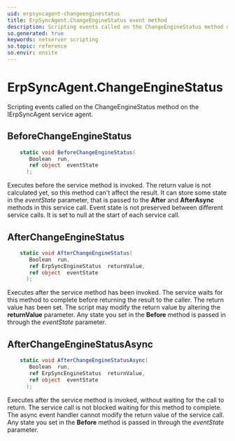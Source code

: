 ```yaml
---
uid: erpsyncagent-changeenginestatus
title: ErpSyncAgent.ChangeEngineStatus event method
description: Scripting events called on the ChangeEngineStatus method on the ErpSyncAgent service agent.
so.generated: true
keywords: netserver scripting
so.topic: reference
so.envir: onsite
---
```

# ErpSyncAgent.ChangeEngineStatus

Scripting events called on the <see cref='M:IErpSyncAgent.ChangeEngineStatus'>ChangeEngineStatus</see> method on the <see cref='IErpSyncAgent'>IErpSyncAgent</see>  service agent.

## BeforeChangeEngineStatus
```cs
    static void BeforeChangeEngineStatus(
       Boolean  run,
       ref object  eventState
      );
```
Executes before the service method is invoked.
The return value is not calculated yet, so this method can't affect the result.
It can store some state in the *eventState* parameter, that is passed to the **After** and **AfterAsync** methods in this service call.
Event state is not preserved between different service calls. It is set to null at the start of each service call.
## AfterChangeEngineStatus
```cs
    static void AfterChangeEngineStatus(
       Boolean  run,
       ref ErpSyncEngineStatus  returnValue,
       ref object  eventState
      );
```
Executes after the service method has been invoked. The service waits for this method to complete before returning the result to the caller.
The return value has been set. The script may modify the return value by altering the **returnValue** parameter.
Any state you set in the **Before** method is passed in through the *eventState* parameter.
## AfterChangeEngineStatusAsync
```cs
    static void AfterChangeEngineStatusAsync(
       Boolean  run,
       ref ErpSyncEngineStatus  returnValue,
       ref object  eventState
      );
```
Executes after the service method is invoked, without waiting for the call to return.
The service call is not blocked waiting for this method to complete.
The async event handler cannot modify the return value of the service call.
Any state you set in the **Before** method is passed in through the *eventState* parameter.

